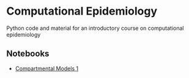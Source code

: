 # Computational Epidemiology
Python code and material for an introductory course on computational epidemiology

## Notebooks
- [Compartmental Models 1](https://github.com/ngozzi/computational-epidemiology/blob/main/notebooks/compartmental_models/compartmental_models_1_exercise.ipynb)

